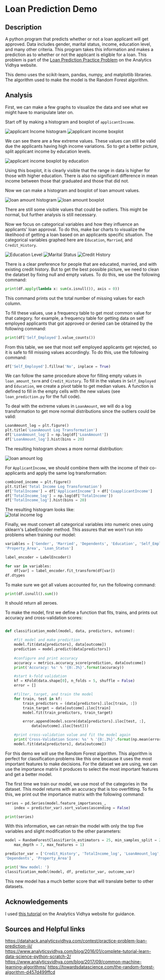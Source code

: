 Loan Prediction Demo
===

Description
---
A python program that predicts whether or not a loan applicant will get approved. Data includes gender, marital status, income, education level, and many other criteria. This program takes this information and makes a prediction as to whether or not the applicant is eligible for a loan. This problem is part of the [Loan Prediction Practice Problem](https://datahack.analyticsvidhya.com/contest/practice-problem-loan-prediction-iii/) on the Analytics Vidhya website.  

This demo uses the scikit-learn, pandas, numpy, and matplotlib libraries. The algorithm used to make the model is the Random Forest algorithm. 

Analysis
---
First, we can make a few graphs to visualize the data and see what we might have to manipulate later on.  

Start off by making a histogram and boxplot of `applicantIncome`. 

![applicant Income histogram](https://github.com/hrazo7/loan_predictor_demo/blob/master/graphs/appIncomeHist.png) ![applicant income boxplot](https://github.com/hrazo7/loan_predictor_demo/blob/master/graphs/appIncomeBoxPlot.png)  

We can see there are a few extreme values. These values can still be valid due the applicants having high income variations. So to get a better picture, split applicant income by education levels.  

![applicant income boxplot by education](https://github.com/hrazo7/loan_predictor_demo/blob/master/graphs/educationBoxPlot.png)  

Using this boxplot, it is clearly visible that the range in data is higher for those with higher education. There is also no significant difference in mean income between those that graduated and those that did not.  

Now we can make a histogram and boxplot of loan amount values.  

![loan amount histogram](https://github.com/hrazo7/loan_predictor_demo/blob/master/graphs/loanAmountHist.png) ![loan amount boxplot](https://github.com/hrazo7/loan_predictor_demo/blob/master/graphs/loanAmountBoxPlot.png)  

There are still some visible values that could be outliers. This might be normal, but further analysis is still necessary.  

Now we focus on categorical variables and how they influence an applicants' loan approval. To do this, make bar charts to visualize the likelihood of getting a loan based on an applicants specific situation. The categorical variables graphed here are 
`Education`, `Married`, and `Credit_History`.  

![Education Level](https://github.com/hrazo7/loan_predictor_demo/blob/master/graphs/e_ls_graph.png) ![Marital Status](https://github.com/hrazo7/loan_predictor_demo/blob/master/graphs/m_ls_graph.png) ![Credit History](https://github.com/hrazo7/loan_predictor_demo/blob/master/graphs/ch_ls_graph.png)  

There is a clear preference for people that are educated, married, and with existing credit history. But to get the best possible picture, we need to clean the datatset by fixing null and empty values. To do this, we use the following command:

```python
print(df.apply(lambda x: sum(x.isnull()), axis = 0))
```

This command prints out the total number of missing values for each column.  

To fill these values, use a frequency table to get most common value for that category. for example, a frequency table for getting data on self employed applicants that got approved or denied can be obtained by the following command:

```python
print(df['Self_Employed'].value_counts())
```  

From this table, we see that most self employed applicants get rejected, so it is safe to fill missing values accordingly. To do this, use the following command:

```python
df['Self_Employed'].fillna('No', inplace = True)
```  

We can follow the same procedure above for filling empty values in `loan_amount_term` and `Credit_History`. To fill in the values in `Self_Employed` and `Education`, we create a pivot table to get median values. A function is defined to fill in the empty cells with the new values (see `loan_prediction.py` for the full code).  

To deal with the extreme values in `LoanAmount`, we will do a log transformation to get more normal distributions since the outliers could be valid:
```python
LoanAmount_log = plt.figure()
plt.title('LoanAmount Log Transformation')
df['LoanAmount_log'] = np.log(df['LoanAmount'])
df['LoanAmount_log'].hist(bins = 20)
```  

The resulting histogram shows a more normal distribution:  

![loan amount log](https://github.com/hrazo7/loan_predictor_demo/blob/master/graphs/LoanAmount_log.png)  

For `ApplicantIncome`, we should combine them with the income of their co-applicants and apply the same log transformation:  
```python
combined_income = plt.figure()
plt.title('Total Income Log Transformation')
df['TotalIncome'] = df['ApplicantIncome'] + df['CoapplicantIncome']
df['TotalIncome_log'] = np.log(df['TotalIncome'])
df['TotalIncome_log'].hist(bins = 20)
```  

The resulting histogram looks like:  
![total income log](https://github.com/hrazo7/loan_predictor_demo/blob/master/graphs/combined_income_log.png)  

Finally, we must convert all categorical variables into numeric ones using sklearn's LabelEncoder method. This assures that we won't run into problems when training our model:  

```python
variables = ['Gender', 'Married', 'Dependents', 'Education', 'Self_Employed',
'Property_Area', 'Loan_Status']

label_encoder = LabelEncoder()

for var in variables:
	df[var] = label_encoder.fit_transform(df[var])
df.dtypes
```  

To make sure we got all values accounted for, run the following command:  

```python
print(df.isnull().sum())
```  

It should return all zeroes.  

To make the model, first we define a function that fits, trains, and prints out accuracy and cross-validation scores:


```python

def classification_model(model, data, predictors, outcome):

	#fit model and make prediction
	model.fit(data[predictors], data[outcome])
	prediction = model.predict(data[predictors])
	
	#configure and print accuracy
	accuracy = metrics.accuracy_score(prediction, data[outcome])
	print('Accuracy: %s' % '{0:.3%}'.format(accuracy))

	#start k-fold validation
	kf = KFold(data.shape[0], n_folds = 5, shuffle = False)
	error = []

	#filter, target, and train the model
	for train, test in kf:
		train_predictors = (data[predictors].iloc[train, :])
		train_target = data[outcome].iloc[train]
		model.fit(train_predictors, train_target)

		error.append(model.score(data[predictors].iloc[test, :],
			data[outcome].iloc[test]))

	#print cross-validation value and fit the model again
	print('Cross-Validation Score: %s' % '{0:.3%}'.format(np.mean(error)))
	model.fit(data[predictors], data[outcome])
```  

For this demo we will use the Random Forest algorithm. This algorithm is perfect for classification problems like this one because it uses the most important features to make decisions. For the dataset we are using, we can use the importance matrix it produces to select the most important features and get a better model.  

The first time we train our model, we use most of the categories in the dataset. This model returns with an accuracy that is too overfitting. To fix this, we print out the importance matrix with the following command:

```python
series = pd.Series(model.feature_importances_, 
	index = predictor_var).sort_values(ascending = False)

print(series)

```  

With this information, we can retrain the model with only the top five variables and slight modification to the other parameters:  

```python
model = RandomForestClassifier(n_estimators = 25, min_samples_split = 25,
	max_depth = 7, max_features = 1)

predictor_var = ['Credit_History', 'TotalIncome_log', 'LoanAmount_log', 
'Dependents', 'Property_Area']

print('New model: ')
classification_model(model, df, predictor_var, outcome_var)
```  

This new model has a much better score that will translate better to other datasets.  

Acknowledgements
---
I used [this tutorial](https://www.analyticsvidhya.com/blog/2016/01/complete-tutorial-learn-data-science-python-scratch-2/) on the Analytics Vidhya website for guidance.  

Sources and Helpful links
---
https://datahack.analyticsvidhya.com/contest/practice-problem-loan-prediction-iii/  
https://www.analyticsvidhya.com/blog/2016/01/complete-tutorial-learn-data-science-python-scratch-2/  
https://www.analyticsvidhya.com/blog/2017/09/common-machine-learning-algorithms/
https://towardsdatascience.com/the-random-forest-algorithm-d457d499ffcd